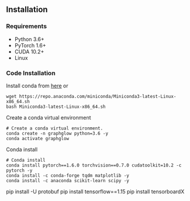 ## Installation

### Requirements
* Python 3.6+
* PyTorch 1.6+
* CUDA 10.2+
* Linux

### Code Installation

Install conda from [here](https://repo.anaconda.com/miniconda/) or 
```shell
wget https://repo.anaconda.com/miniconda/Miniconda3-latest-Linux-x86_64.sh
bash Miniconda3-latest-Linux-x86_64.sh
```

Create a conda virtual environment
```shell
# Create a conda virtual environment.
conda create -n graphglow python=3.6 -y
conda activate graphglow
```

Conda install
```shell
# Conda install
conda install pytorch==1.6.0 torchvision==0.7.0 cudatoolkit=10.2 -c pytorch -y
conda install -c conda-forge tqdm matplotlib -y
conda install -c anaconda scikit-learn scipy -y
```
pip install -U protobuf
pip install tensorflow==1.15
pip install tensorboardX
